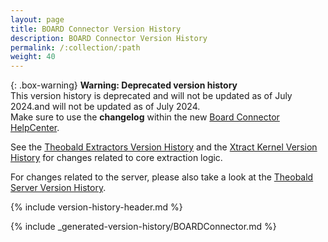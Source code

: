 ```yaml
---
layout: page
title: BOARD Connector Version History
description: BOARD Connector Version History
permalink: /:collection/:path
weight: 40
---
```


{: .box-warning}
**Warning: Deprecated version history** <br>
This version history is deprecated and will not be updated as of July 2024.and will not be updated as of July 2024.<br>
Make sure to use the **changelog** within the new [Board Connector HelpCenter](https://helpcenter.theobald-software.com/board-connector/changelog/).

See the [Theobald Extractors Version History](./theobald-extractors-version-history) and the [Xtract Kernel Version History](./xtract-kernel-version-history) for changes related to core extraction logic.

For changes related to the server, please also take a look at the [Theobald Server Version History](./theobald-server-version-history).

{% include version-history-header.md %}


{% include _generated-version-history/BOARDConnector.md %}
